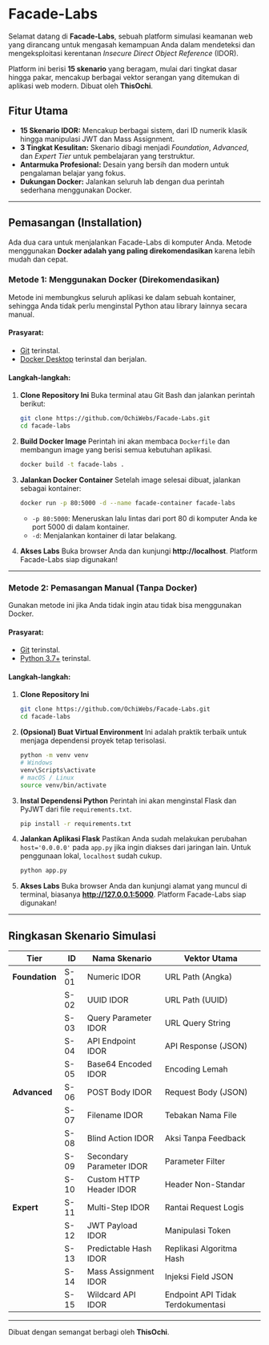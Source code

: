 # Facade-Labs

Selamat datang di **Facade-Labs**, sebuah platform simulasi keamanan web yang dirancang untuk mengasah kemampuan Anda dalam mendeteksi dan mengeksploitasi kerentanan *Insecure Direct Object Reference* (IDOR).

Platform ini berisi **15 skenario** yang beragam, mulai dari tingkat dasar hingga pakar, mencakup berbagai vektor serangan yang ditemukan di aplikasi web modern. Dibuat oleh **ThisOchi**.

## Fitur Utama

* **15 Skenario IDOR:** Mencakup berbagai sistem, dari ID numerik klasik hingga manipulasi JWT dan Mass Assignment.
* **3 Tingkat Kesulitan:** Skenario dibagi menjadi *Foundation*, *Advanced*, dan *Expert Tier* untuk pembelajaran yang terstruktur.
* **Antarmuka Profesional:** Desain yang bersih dan modern untuk pengalaman belajar yang fokus.
* **Dukungan Docker:** Jalankan seluruh lab dengan dua perintah sederhana menggunakan Docker.

---

## Pemasangan (Installation)

Ada dua cara untuk menjalankan Facade-Labs di komputer Anda. Metode menggunakan **Docker adalah yang paling direkomendasikan** karena lebih mudah dan cepat.

### Metode 1: Menggunakan Docker (Direkomendasikan)

Metode ini membungkus seluruh aplikasi ke dalam sebuah kontainer, sehingga Anda tidak perlu menginstal Python atau library lainnya secara manual.

#### **Prasyarat:**
* [Git](https://git-scm.com/) terinstal.
* [Docker Desktop](https://www.docker.com/products/docker-desktop/) terinstal dan berjalan.

#### **Langkah-langkah:**

1.  **Clone Repository Ini**
    Buka terminal atau Git Bash dan jalankan perintah berikut:
    ```bash
    git clone https://github.com/OchiWebs/Facade-Labs.git
    cd facade-labs
    ```

2.  **Build Docker Image**
    Perintah ini akan membaca `Dockerfile` dan membangun image yang berisi semua kebutuhan aplikasi.
    ```bash
    docker build -t facade-labs .
    ```

3.  **Jalankan Docker Container**
    Setelah image selesai dibuat, jalankan sebagai kontainer:
    ```bash
    docker run -p 80:5000 -d --name facade-container facade-labs
    ```
    * `-p 80:5000`: Meneruskan lalu lintas dari port 80 di komputer Anda ke port 5000 di dalam kontainer.
    * `-d`: Menjalankan kontainer di latar belakang.

4.  **Akses Labs**
    Buka browser Anda dan kunjungi **http://localhost**. Platform Facade-Labs siap digunakan! 

---

### Metode 2: Pemasangan Manual (Tanpa Docker)

Gunakan metode ini jika Anda tidak ingin atau tidak bisa menggunakan Docker.

#### **Prasyarat:**
* [Git](https://git-scm.com/) terinstal.
* [Python 3.7+](https://www.python.org/downloads/) terinstal.

#### **Langkah-langkah:**

1.  **Clone Repository Ini**
    ```bash
    git clone https://github.com/OchiWebs/Facade-Labs.git
    cd facade-labs
    ```

2.  **(Opsional) Buat Virtual Environment**
    Ini adalah praktik terbaik untuk menjaga dependensi proyek tetap terisolasi.
    ```bash
    python -m venv venv
    # Windows
    venv\Scripts\activate
    # macOS / Linux
    source venv/bin/activate
    ```

3.  **Instal Dependensi Python**
    Perintah ini akan menginstal Flask dan PyJWT dari file `requirements.txt`.
    ```bash
    pip install -r requirements.txt
    ```

4.  **Jalankan Aplikasi Flask**
    Pastikan Anda sudah melakukan perubahan `host='0.0.0.0'` pada `app.py` jika ingin diakses dari jaringan lain. Untuk penggunaan lokal, `localhost` sudah cukup.
    ```bash
    python app.py
    ```

5.  **Akses Labs**
    Buka browser Anda dan kunjungi alamat yang muncul di terminal, biasanya **http://127.0.0.1:5000**. Platform Facade-Labs siap digunakan! 

---

## Ringkasan Skenario Simulasi

| Tier        | ID      | Nama Skenario              | Vektor Utama                      |
|-------------|---------|----------------------------|-----------------------------------|
| **Foundation** | S-01    | Numeric IDOR               | URL Path (Angka)                  |
|             | S-02    | UUID IDOR                  | URL Path (UUID)                   |
|             | S-03    | Query Parameter IDOR       | URL Query String                  |
|             | S-04    | API Endpoint IDOR          | API Response (JSON)               |
|             | S-05    | Base64 Encoded IDOR        | Encoding Lemah                    |
| **Advanced** | S-06    | POST Body IDOR             | Request Body (JSON)               |
|             | S-07    | Filename IDOR              | Tebakan Nama File                 |
|             | S-08    | Blind Action IDOR          | Aksi Tanpa Feedback               |
|             | S-09    | Secondary Parameter IDOR   | Parameter Filter                  |
|             | S-10    | Custom HTTP Header IDOR    | Header Non-Standar                |
| **Expert** | S-11    | Multi-Step IDOR            | Rantai Request Logis              |
|             | S-12    | JWT Payload IDOR           | Manipulasi Token                  |
|             | S-13    | Predictable Hash IDOR      | Replikasi Algoritma Hash          |
|             | S-14    | Mass Assignment IDOR       | Injeksi Field JSON                |
|             | S-15    | Wildcard API IDOR          | Endpoint API Tidak Terdokumentasi |

---

Dibuat dengan semangat berbagi oleh **ThisOchi**.
